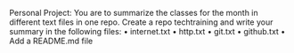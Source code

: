 Personal Project:
You are to summarize the classes for the month in different text files in one repo. Create a repo techtraining and write your summary in the following files:
•	internet.txt
•	http.txt
•	git.txt
•	github.txt
•	Add a README.md file

